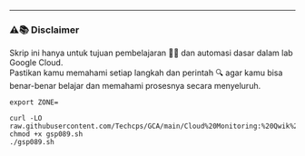 ---
### ⚠️📚 Disclaimer

Skrip ini hanya untuk tujuan pembelajaran 🧑‍🎓 dan automasi dasar dalam lab Google Cloud.  
Pastikan kamu memahami setiap langkah dan perintah 🔍 agar kamu bisa benar-benar belajar dan memahami prosesnya secara menyeluruh.
```
export ZONE=
```
```
curl -LO raw.githubusercontent.com/Techcps/GCA/main/Cloud%20Monitoring:%20Qwik%20Start/gsp089.sh
chmod +x gsp089.sh
./gsp089.sh
